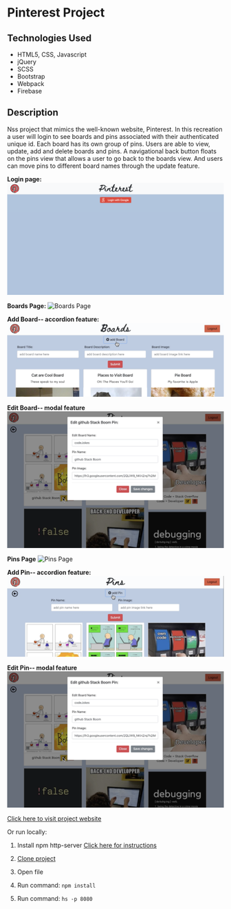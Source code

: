 # Pinterest Project

## Technologies Used

* HTML5, CSS, Javascript
* jQuery
* SCSS
* Bootstrap
* Webpack
* Firebase

## Description

Nss project that mimics the well-known website, Pinterest. In this recreation a user will login to see boards and pins associated with their authenticated unique id. Each board has its own group of pins. Users are able to view, update, add and delete boards and pins.  A navigational back button floats on the pins view that allows a user to go back to the boards view. And users can move pins to different board names through the update feature.

**Login page:**
![Login View](./screenshots/loginView.png)

**Boards Page:**
![Boards Page](./screenshots/boards.PNG)

**Add Board-- accordion feature:**
![Add Board](./screenshots/boardsAdd.PNG)

**Edit Board-- modal feature**
![Edit Board](./screenshots/pinsEdit.PNG)

**Pins Page**
![Pins Page](./screenshots/pins.PNG)

**Add Pin-- accordion feature:**
![Add Pin](./screenshots/pinsAdd.PNG)

**Edit Pin-- modal feature**
![Edit Pin](./screenshots/pinsEdit.PNG)

[Click here to visit project website](https://pinterest-7dd20.web.app)

Or run locally:

1. Install npm http-server [Click here for instructions](https://www.npmjs.com/package/http-server)

2. [Clone project](https://help.github.com/en/github/creating-cloning-and-archiving-repositories/cloning-a-repository)

3. Open file

4. Run command: `npm install`

5. Run command: `hs -p 8080`
